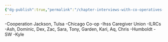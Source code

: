 ```yaml
---
{"dg-publish":true,"permalink":"/chapter-interviews-with-co-operatives-and-organizers/"}
---
```



-Cooperation Jackson, Tulsa
-Chicago Co-op
-Ihss Caregiver Union
-ILRCs
-Ash, Dominic, Dex, Zac, Sara, Tony, Garden, Kari, Aq, Chris
-Humboldt
-SW
-Kyle

